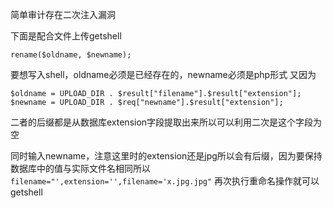 ﻿简单审计存在二次注入漏洞

下面是配合文件上传getshell

`rename($oldname, $newname);`

要想写入shell，oldname必须是已经存在的，newname必须是php形式
又因为
```
$oldname = UPLOAD_DIR . $result["filename"].$result["extension"];
$newname = UPLOAD_DIR . $req["newname"].$result["extension"];
```
二者的后缀都是从数据库extension字段提取出来所以可以利用二次是这个字段为空

同时输入newname，注意这里时的extension还是jpg所以会有后缀，因为要保持数据库中的值与实际文件名相同所以
`filename="',extension='',filename='x.jpg.jpg"`
再次执行重命名操作就可以getshell